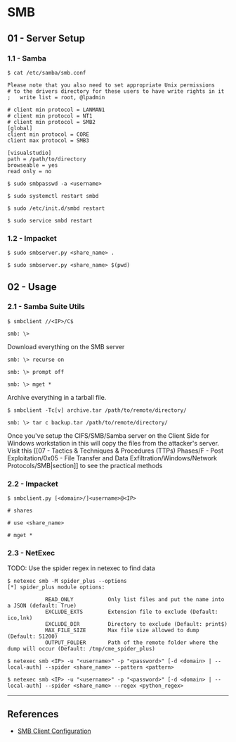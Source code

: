 # SMB

## 01 - Server Setup

### 1.1 - Samba

```
$ cat /etc/samba/smb.conf

Please note that you also need to set appropriate Unix permissions
# to the drivers directory for these users to have write rights in it
;   write list = root, @lpadmin

# client min protocol = LANMAN1
# client min protocol = NT1
# client min protocol = SMB2
[global]
client min protocol = CORE
client max protocol = SMB3

[visualstudio]
path = /path/to/directory
browseable = yes
read only = no
```

```
$ sudo smbpasswd -a <username>

$ sudo systemctl restart smbd

$ sudo /etc/init.d/smbd restart

$ sudo service smbd restart
```

### 1.2 - Impacket

```
$ sudo smbserver.py <share_name> .

$ sudo smbserver.py <share_name> $(pwd)
```

## 02 - Usage

### 2.1 - Samba Suite Utils

```
$ smbclient //<IP>/C$

smb: \>
```

Download everything on the SMB server

```
smb: \> recurse on

smb: \> prompt off

smb: \> mget *
```

Archive everything in a tarball file.

```
$ smbclient -Tc[v] archive.tar /path/to/remote/directory/

smb: \> tar c backup.tar /path/to/remote/directory/
```

Once you've setup the CIFS/SMB/Samba server on the Client Side for Windows workstation in this will copy the files from the attacker's server. Visit this [[07 - Tactics & Techniques & Procedures (TTPs) Phases/F - Post Exploitation/0x05 - File Transfer and Data Exfiltration/Windows/Network Protocols/SMB|section]] to see the practical methods

### 2.2 - Impacket

```
$ smbclient.py [<domain>/]<username>@<IP>

# shares

# use <share_name>

# mget *
```

### 2.3 - NetExec

TODO: Use the spider regex in netexec to find data

```
$ netexec smb -M spider_plus --options
[*] spider_plus module options:

            READ_ONLY           Only list files and put the name into a JSON (default: True)
            EXCLUDE_EXTS        Extension file to exclude (Default: ico,lnk)
            EXCLUDE_DIR         Directory to exclude (Default: print$)
            MAX_FILE_SIZE       Max file size allowed to dump (Default: 51200)
            OUTPUT_FOLDER       Path of the remote folder where the dump will occur (Default: /tmp/cme_spider_plus)

$ netexec smb <IP> -u "<username>" -p "<password>" [-d <domain> | --local-auth] --spider <share_name> --pattern <pattern>

$ netexec smb <IP> -u "<username>" -p "<password>" [-d <domain> | --local-auth] --spider <share_name> --regex <python_regex>
```

---
## References

- [SMB Client Configuration](https://notes.benheater.com/books/kali-optimizations/page/smb-client-configuration)